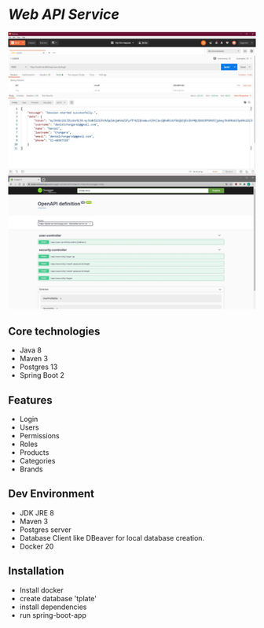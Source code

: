# _Web API Service_
![alt text](https://raw.githubusercontent.com/danielchungara1/v1-tplate-ws/develop/src/main/resources/imgs/readme/postman.JPG?raw=true)
![alt text](https://raw.githubusercontent.com/danielchungara1/v1-tplate-ws/develop/src/main/resources/imgs/readme/swagger.JPG?raw=true)

## Core technologies 
- Java 8
- Maven 3  
- Postgres 13
- Spring Boot 2

## Features
- Login
- Users  
- Permissions 
- Roles
- Products
- Categories
- Brands

## Dev Environment

- JDK JRE 8
- Maven 3
- Postgres server
- Database Client like DBeaver for local database creation.
- Docker 20

## Installation
- Install docker
- create database 'tplate'
- install dependencies
- run spring-boot-app
